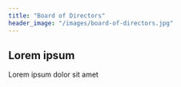 ```yaml
---
title: "Board of Directors"
header_image: "/images/board-of-directors.jpg"
---
```


## Lorem ipsum

Lorem ipsum dolor sit amet